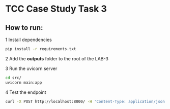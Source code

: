 # TCC Case Study Task 3

## How to run:

1 Install dependencies

```bash
pip install -r requirements.txt
```

2 Add the **outputs** folder to the root of the LAB-3

3 Run the uvicorn server

```bash
cd src/
uvicorn main:app
```

4 Test the endpoint

```bash
curl -X POST http://localhost:8000/ -H 'Content-Type: application/json' -d '{"title":"baby"}'
```
